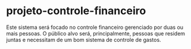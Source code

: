 # projeto-controle-financeiro
Este sistema será focado no controle financeiro gerenciado por duas ou mais pessoas. O público alvo será, principalmente, pessoas que residem juntas e necessitam de um bom sistema de controle de gastos. 
